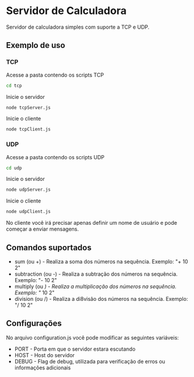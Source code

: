 # Servidor de Calculadora
Servidor de calculadora simples com suporte a TCP e UDP.

## Exemplo de uso
### TCP
Acesse a pasta contendo os scripts TCP

```bash
cd tcp
```

Inicie o servidor

```bash
node tcpServer.js
```

Inicie o cliente

```bash
node tcpClient.js
```

### UDP
Acesse a pasta contendo os scripts UDP

```bash
cd udp
```

Inicie o servidor

```bash
node udpServer.js
```

Inicie o cliente

```bash
node udpClient.js
```

No cliente você irá precisar apenas definir um nome de usuário e pode começar a enviar mensagens.

## Comandos suportados
* sum (ou +) - Realiza a soma dos números na sequência. Exemplo: "+ 10 2"
* subtraction (ou -) - Realiza a subtração dos números na sequência. Exemplo: "- 10 2"
* multiply (ou *) - Realiza a multiplicação dos números na sequência. Exemplo: "* 10 2"
* division (ou /) - Realiza a di8visão dos números na sequência. Exemplo: "/ 10 2"

## Configurações
No arquivo configuration.js você pode modificar as seguintes variáveis:
* PORT - Porta em que o servidor estara escutando
* HOST - Host do servidor
* DEBUG - Flag de debug, utilizada para verificação de erros ou informações adicionais